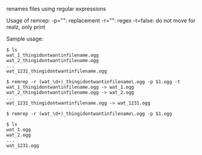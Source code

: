 renames files using regular expressions

Usage of remrep:
  -p="": replacement
  -r="": regex
  -t=false: do not move for realz, only print
  
Sample usage:
```
$ ls
wat_1_thingidontwantinfilename.ogg
wat_2_thingidontwantinfilename.ogg
...
wat_1231_thingidontwantinfilename.ogg

$ remrep -r (wat_\d+)_thingidontwantinfilename\.ogg -p $1.ogg -t
wat_1_thingidontwantinfilename.ogg -> wat_1.ogg
wat_2_thingidontwantinfilename.ogg -> wat_2.ogg
...
wat_1231_thingidontwantinfilename.ogg -> wat_1231.ogg

$ remrep -r (wat_\d+)_thingidontwantinfilename\.ogg -p $1.ogg

$ ls
wat_1.ogg
wat_2.ogg
...
wat_1231.ogg
```